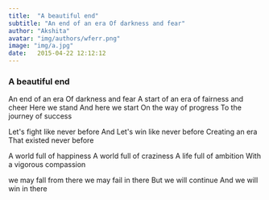```yaml
---
title:  "A beautiful end"
subtitle: "An end of an era Of darkness and fear"
author: "Akshita"
avatar: "img/authors/wferr.png"
image: "img/a.jpg"
date:   2015-04-22 12:12:12
---
```


### A beautiful end
 

An end of an era Of darkness and fear
A start of an era of fairness and cheer
Here we stand 
And here we start
On the way of progress
To the journey of success


Let's fight like never before
And Let's win like never before
Creating an era 
That existed never before

A world full of happiness
A world full of craziness
A life full of ambition
With a vigorous compassion

we may fall from there
we may fail in there 
But we will continue
And we will win in there

